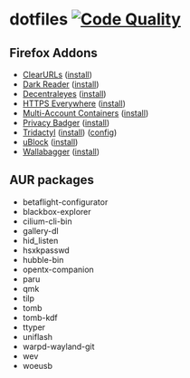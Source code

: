 # dotfiles [![Code Quality](https://github.com/DanNixon/dotfiles/actions/workflows/code_quality.yml/badge.svg)](https://github.com/DanNixon/dotfiles/actions/workflows/code_quality.yml)

## Firefox Addons

- [ClearURLs](https://gitlab.com/KevinRoebert/ClearUrls)
  ([install](https://addons.mozilla.org/en-US/firefox/addon/clearurls/))
- [Dark Reader](https://github.com/darkreader/darkreader)
  ([install](https://addons.mozilla.org/en-US/firefox/addon/darkreader/))
- [Decentraleyes](https://git.synz.io/Synzvato/decentraleyes)
  ([install](https://addons.mozilla.org/en-US/firefox/addon/decentraleyes/))
- [HTTPS Everywhere](https://github.com/EFForg/https-everywhere)
  ([install](https://www.eff.org/https-everywhere))
- [Multi-Account Containers](https://github.com/mozilla/multi-account-containers)
  ([install](https://addons.mozilla.org/en-US/firefox/addon/multi-account-containers/))
- [Privacy Badger](https://github.com/EFForg/privacybadger)
  ([install](https://privacybadger.org/))
- [Tridactyl](https://github.com/tridactyl/tridactyl)
  ([install](https://addons.mozilla.org/en-US/firefox/addon/tridactyl-vim/))
  ([config](./tridactyl))
- [uBlock](https://github.com/gorhill/uBlock)
  ([install](https://addons.mozilla.org/en-US/firefox/addon/ublock-origin/))
- [Wallabagger](https://github.com/wallabag/wallabagger)
  ([install](https://addons.mozilla.org/en-US/firefox/addon/wallabagger/))

## AUR packages

- betaflight-configurator
- blackbox-explorer
- cilium-cli-bin
- gallery-dl
- hid_listen
- hsxkpasswd
- hubble-bin
- opentx-companion
- paru
- qmk
- tilp
- tomb
- tomb-kdf
- ttyper
- uniflash
- warpd-wayland-git
- wev
- woeusb
